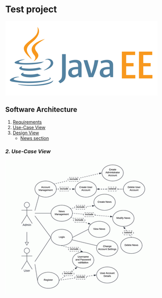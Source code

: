 # **Test project**

![](NewsPortal/src/main/resources/task_description/javaEE_logo.png)

## Software Architecture

1. [Requirements]( )
2. [Use-Case View](#2-use-case-view)
3. [Design View]( )
     - [News section]( )



### *2. Use-Case View*


![](NewsPortal/src/main/resources/task_description/NewsPortalUML.png)











